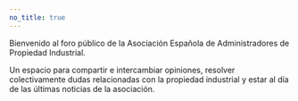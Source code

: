 ```yaml
---
no_title: true
---
```


<style>
    #backgroundImage {
        background-image: url('assets/img/background_1.jpg');
    }

    #content p {
        text-align: center;
        margin: 1em 3em;
    }

    @media screen and (max-width: 570px) {
        #content p {
            margin: 1em 10%;
        }
    }
</style>

Bienvenido al foro público de la Asociación Española de Administradores de Propiedad Industrial.

Un espacio para compartir e intercambiar opiniones, resolver colectivamente dudas relacionadas con la propiedad industrial y estar al día de las últimas noticias de la asociación.

<iframe id="forum_embed" src="javascript:void(0)" scrolling="no" frameborder="0" width="100%" height="700"></iframe>
<script type="text/javascript">
  document.getElementById('forum_embed').src =
     'https://groups.google.com/a/aeapi.es/forum/embed/?place=forum/foro'
     + '&showsearch=true&showpopout=false&showtabs=false&hideforumtitle=true'
     + '&parenturl=' + encodeURIComponent(window.location.href);
</script>

